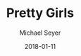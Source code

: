 ---
title: "Pretty Girls"
subtitle: "Michael Seyer"
customForwardUrl: "https://www.youtube.com/watch?v=FzgF92xFT_M"
displayImg: "https://img.youtube.com/vi/FzgF92xFT_M/0.jpg"
date: "2018-01-11"
newTab: true 
---